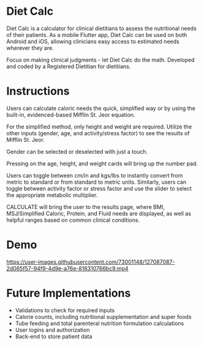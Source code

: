 # Diet Calc

Diet Calc is a calculator for clinical dietitians to assess the nutritional needs of their patients. As a mobile Flutter app, Diet Calc can be used on both Android and iOS, allowing clinicians easy access to estimated needs wherever they are. 

Focus on making clinical judgments - let Diet Calc do the math. Developed and coded by a Registered Dietitian for dietitians.

# Instructions

Users can calculate caloric needs the quick, simplified way or by using the built-in, evidenced-based Mifflin St. Jeor equation. 

For the simplified method, only height and weight are required. Utilize the other inputs (gender, age, and activity/stress factor) to see the results of Mifflin St. Jeor. 

Gender can be selected or deselected with just a touch. 

Pressing on the age, height, and weight cards will bring up the number pad. 

Users can toggle between cm/in and kgs/lbs to instantly convert from metric to standard or from standard to metric units. Similarly, users can toggle between activity factor or stress factor and use the slider to select the appropriate metabolic multiplier. 

CALCULATE will bring the user to the results page, where BMI, MSJ/Simplified Caloric, Protein, and Fluid needs are displayed, as well as helpful ranges based on common clinical conditions. 

# Demo

https://user-images.githubusercontent.com/73001148/127087087-2d065f57-94f9-4d9e-a76e-816310766bc9.mp4

# Future Implementations

- Validations to check for required inputs
- Calorie counts, including nutritional supplementation and super foods
- Tube feeding and total parenteral nutrition formulation calculations
- User logins and authorization
- Back-end to store patient data
